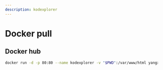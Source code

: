 ```yaml
---
description: kodexplorer
---
```


# Docker pull

## Docker hub

```bash
docker run -d -p 80:80 --name kodexplorer -v "$PWD":/var/www/html yangxuan8282/kodexplorer
```

